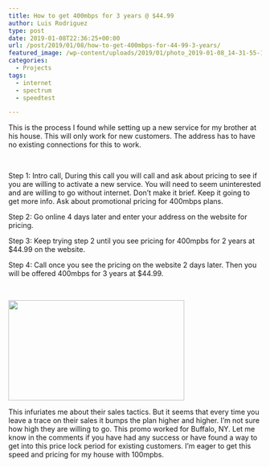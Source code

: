 ```yaml
---
title: How to get 400mbps for 3 years @ $44.99
author: Luis Rodriguez
type: post
date: 2019-01-08T22:36:25+00:00
url: /post/2019/01/08/how-to-get-400mbps-for-44-99-3-years/
featured_image: /wp-content/uploads/2019/01/photo_2019-01-08_14-31-55-150x150.jpg
categories:
  - Projects
tags:
  - internet
  - spectrum
  - speedtest

---
```

This is the process I found while setting up a new service for my brother at his house. This will only work for new customers. The address has to have no existing connections for this to work.

&nbsp;

Step 1: Intro call, During this call you will call and ask about pricing to see if you are willing to activate a new service. You will need to seem uninterested and are willing to go without internet. Don&#8217;t make it brief. Keep it going to get more info. Ask about promotional pricing for 400mbps plans.<!--more-->

Step 2: Go online 4 days later and enter your address on the website for pricing.

Step 3: Keep trying step 2 until you see pricing for 400mpbs for 2 years at $44.99 on the website.

Step 4: Call once you see the pricing on the website 2 days later. Then you will be offered 400mbps for 3 years at $44.99.

&nbsp;

[<img class="aligncenter size-full wp-image-878" src="https://blog.silocitylabs.com/wp-content/uploads/2019/01/photo_2019-01-08_14-31-55.jpg" alt="" width="350" height="200" srcset="https://blog.silocitylabs.com/wp-content/uploads/2019/01/photo_2019-01-08_14-31-55.jpg 350w, https://blog.silocitylabs.com/wp-content/uploads/2019/01/photo_2019-01-08_14-31-55-300x171.jpg 300w" sizes="(max-width: 350px) 100vw, 350px" />][1]

This infuriates me about their sales tactics. But it seems that every time you leave a trace on their sales it bumps the plan higher and higher. I&#8217;m not sure how high they are willing to go. This promo worked for Buffalo, NY. Let me know in the comments if you have had any success or have found a way to get into this price lock period for existing customers. I&#8217;m eager to get this speed and pricing for my house with 100mpbs.

 [1]: https://blog.silocitylabs.com/wp-content/uploads/2019/01/photo_2019-01-08_14-31-55.jpg
